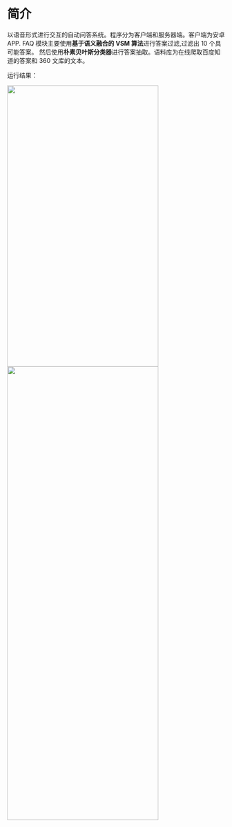 # 简介

以语音形式进行交互的自动问答系统。程序分为客户端和服务器端。客户端为安卓 APP.
FAQ 模块主要使用**基于语义融合的 VSM 算法**进行答案过滤,过滤出 10 个具可能答案。
然后使用**朴素贝叶斯分类器**进行答案抽取。语料库为在线爬取百度知道的答案和 360 文库的文本。

运行结果：

<img src="https://github.com/skipperOvO/FAQ-system/raw/master/home/skipper/Documents/Tencent Files/2493090662/FileRecv/MobileFile/Screenshot_2020-05-07-11-01-31-053_personal.skipp.jpg" width="350px" height="650px">

<img src="https://github.com/skipperOvO/FAQ-system/raw/master/home/skipper/Documents/Tencent Files/2493090662/FileRecv/MobileFile/Screenshot_2020-05-07-11-01-51-691_personal.skipp.png" width="350px" height="1050px">



